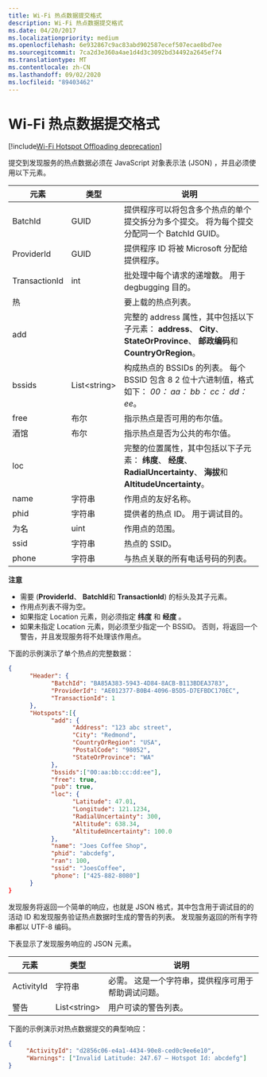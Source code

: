 ```yaml
---
title: Wi-Fi 热点数据提交格式
description: Wi-Fi 热点数据提交格式
ms.date: 04/20/2017
ms.localizationpriority: medium
ms.openlocfilehash: 6e932867c9ac83abd902587ecef507ecae8bd7ee
ms.sourcegitcommit: 7ca2d3e360a4ae1d4d3c3092bd34492a2645ef74
ms.translationtype: MT
ms.contentlocale: zh-CN
ms.lasthandoff: 09/02/2020
ms.locfileid: "89403462"
---
```

# <a name="wi-fi-hotspot-data-submission-format"></a>Wi-Fi 热点数据提交格式

[!include[Wi-Fi Hotspot Offloading deprecation](../includes/wi-fi-hotspot-offloading-deprecation.md)]

提交到发现服务的热点数据必须在 JavaScript 对象表示法 (JSON) ，并且必须使用以下元素。

| 元素 | 类型 | 说明 |
| --- | --- | --- |
| BatchId | GUID | 提供程序可以将包含多个热点的单个提交拆分为多个提交。 将为每个提交分配同一个 BatchId GUID。 |
| ProviderId | GUID | 提供程序 ID 将被 Microsoft 分配给提供程序。 |
| TransactionId | int | 批处理中每个请求的递增数。 用于 degbugging 目的。 |
| 热 |  | 要上载的热点列表。 |
| add |  | 完整的 address 属性，其中包括以下子元素： **address**、 **City**、 **StateOrProvince**、 **邮政编码**和 **CountryOrRegion**。 |
| bssids| List\<string> | 构成热点的 BSSIDs 的列表。 每个 BSSID 包含 8 2 位十六进制值，格式如下： *00： aa： bb： cc： dd： ee*。 |
| free | 布尔 | 指示热点是否可用的布尔值。 |
| 酒馆 | 布尔 | 指示热点是否为公共的布尔值。 |
| loc |  | 完整的位置属性，其中包括以下子元素： **纬度**、 **经度**、 **RadialUncertainty**、 **海拔**和 **AltitudeUncertainty**。 |
| name | 字符串 | 作用点的友好名称。 |
| phid | 字符串 | 提供者的热点 ID。 用于调试目的。 |
| 为名 | uint | 作用点的范围。 |
| ssid | 字符串 | 热点的 SSID。 |
| phone | 字符串 | 与热点关联的所有电话号码的列表。 |

**注意**

* 需要 (**ProviderId**、 **BatchId**和 **TransactionId**) 的标头及其子元素。
* 作用点列表不得为空。
* 如果指定 Location 元素，则必须指定 **纬度** 和 **经度** 。
* 如果未指定 Location 元素，则必须至少指定一个 BSSID。 否则，将返回一个警告，并且发现服务将不处理该作用点。

下面的示例演示了单个热点的完整数据：

```JSON
{
      "Header": {
            "BatchId": "BA85A383-5943-4D84-8ACB-B113BDEA3783", 
            "ProviderId": "AE012377-B0B4-4096-B5D5-D7EFBDC170EC", 
            "TransactionId": 1
      }, 
      "Hotspots":[{
            "add": {
                  "Address": "123 abc street", 
                  "City": "Redmond", 
                  "CountryOrRegion": "USA", 
                  "PostalCode": "98052", 
                  "StateOrProvince": "WA"
            },
            "bssids":["00:aa:bb:cc:dd:ee"],
            "free": true, 
            "pub": true, 
            "loc": {
                  "Latitude": 47.01, 
                  "Longitude": 121.1234, 
                  "RadialUncertainty": 300, 
                  "Altitude": 638.34, 
                  "AltitudeUncertainty": 100.0 
            }, 
            "name": "Joes Coffee Shop", 
            "phid": "abcdefg", 
            "ran": 100, 
            "ssid": "JoesCoffee", 
            "phone": ["425-882-8080"]
      }
}
```

发现服务将返回一个简单的响应，也就是 JSON 格式，其中包含用于调试目的的活动 ID 和发现服务验证热点数据时生成的警告的列表。 发现服务返回的所有字符串都以 UTF-8 编码。

下表显示了发现服务响应的 JSON 元素。

| 元素 | 类型 | 说明 |
| --- | --- | --- |
| ActivityId | 字符串 | 必需。 这是一个字符串，提供程序可用于帮助调试问题。 |
| 警告 | List\<string> | 用户可读的警告列表。 |

下面的示例演示对热点数据提交的典型响应：

```JSON
{
     "ActivityId": "d2856c06-e4a1-4434-90e8-ced0c9ee6e10",
     "Warnings": ["Invalid Latitude: 247.67 – Hotspot Id: abcdefg"]
}
```


